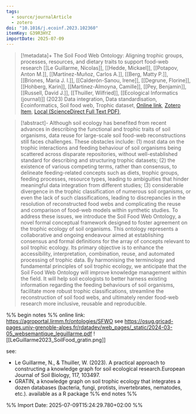 ```yaml
---
tags:
  - source/journalArticle
  - zotero
doi: "10.1016/j.ecoinf.2023.102360"
itemKey: G39R3HYZ
importDate: 2025-07-09
---
```

>[!metadata]+
> The Soil Food Web Ontology: Aligning trophic groups, processes, resources, and dietary traits to support food-web research
> [[Le Guillarme, Nicolas]], [[Hedde, Mickael]], [[Potapov, Anton M.]], [[Martínez-Muñoz, Carlos A.]], [[Berg, Matty P.]], [[Briones, Maria J. I.]], [[Calderón-Sanou, Irene]], [[Degrune, Florine]], [[Hohberg, Karin]], [[Martinez-Almoyna, Camille]], [[Pey, Benjamin]], [[Russell, David J.]], [[Thuiller, Wilfried]], 
> [[Ecological Informatics (journal)]] (2023)
> Data integration, Data standardisation, Ecoinformatics, Soil food web, Trophic dataset, 
> [Online link](https://www.sciencedirect.com/science/article/pii/S1574954123003898), [Zotero Item](zotero://select/library/items/G39R3HYZ), [Local (ScienceDirect Full Text PDF)](file://C:/Users/aburg/Documents/references/zotero/storage/JI2N5TXH/LeGuillarme2023_SoilFood.pdf), 

>[!abstract]-
>Although soil ecology has benefited from recent advances in describing the functional and trophic traits of soil organisms, data reuse for large-scale soil food-web reconstructions still faces challenges. These obstacles include: (1) most data on the trophic interactions and feeding behaviour of soil organisms being scattered across disparate repositories, without well-established standard for describing and structuring trophic datasets; (2) the existence of various competing terms, rather than consensus, to delineate feeding-related concepts such as diets, trophic groups, feeding processes, resource types, leading to ambiguities that hinder meaningful data integration from different studies; (3) considerable divergence in the trophic classification of numerous soil organisms, or even the lack of such classifications, leading to discrepancies in the resolution of reconstructed food webs and complicating the reuse and comparison of food-web models within synthetic studies. To address these issues, we introduce the Soil Food Web Ontology, a novel formal conceptual framework designed to foster agreement on the trophic ecology of soil organisms. This ontology represents a collaborative and ongoing endeavour aimed at establishing consensus and formal definitions for the array of concepts relevant to soil trophic ecology. Its primary objective is to enhance the accessibility, interpretation, combination, reuse, and automated processing of trophic data. By harmonising the terminology and fundamental principles of soil trophic ecology, we anticipate that the Soil Food Web Ontology will improve knowledge management within the field. It will help soil ecologists to better harness existing information regarding the feeding behaviours of soil organisms, facilitate more robust trophic classifications, streamline the reconstruction of soil food webs, and ultimately render food-web research more inclusive, reusable and reproducible.

%% begin notes %%
online link: https://agroportal.lirmm.fr/ontologies/SFWO
see https://osug.gricad-pages.univ-grenoble-alpes.fr/rdatadev/web_pages/_static/2024-03-05_websemantique_leguillarme.pdf
![[LeGuillarme2023_SoilFood_gratin.png]]

see:
- Le Guillarme, N., & Thuiller, W. (2023). A practical approach to constructing a knowledge graph for soil ecological research.European Journal of Soil Biology, 117, 103497.
- GRATIN, a knowledge graph on soil trophic ecology that integrates a dozen databases (bacteria, fungi, protists, invertebrates, nematodes, etc.). available as a R package
%% end notes %%

%% Import Date: 2025-07-09T15:24:29.780+02:00 %%
